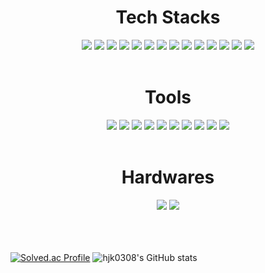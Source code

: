 <div align=center> 
  <h1>Tech Stacks</h1>
  
  <img src="https://img.shields.io/badge/c-A8B9CC?style=for-the-badge&logo=c&logoColor=white">
  <img src="https://img.shields.io/badge/c++-00599C?style=for-the-badge&logo=c%2B%2B&logoColor=white">
  <img src="https://img.shields.io/badge/java-007396?style=for-the-badge&logo=java&logoColor=white">
  <img src="https://img.shields.io/badge/javascript-F7DF1E?style=for-the-badge&logo=javascript&logoColor=white">
  <img src="https://img.shields.io/badge/python-3776AB?style=for-the-badge&logo=python&logoColor=white">
  <img src="https://img.shields.io/badge/r-276DC3?style=for-the-badge&logo=r&logoColor=white">
  <img src="https://img.shields.io/badge/sql-6799FF?style=for-the-badge&logo=sql&logoColor=white">
  <img src="https://img.shields.io/badge/h2-0030DB?style=for-the-badge&logo=h2&logoColor=white">
  <img src="https://img.shields.io/badge/html5-E34F26?style=for-the-badge&logo=html5&logoColor=white">
  <img src="https://img.shields.io/badge/css3-1572B6?style=for-the-badge&logo=css3&logoColor=white">
  <img src="https://img.shields.io/badge/jsp-007396?style=for-the-badge&logo=jsp&logoColor=white">
  <img src="https://img.shields.io/badge/json-000000?style=for-the-badge&logo=json&logoColor=white">
  <img src="https://img.shields.io/badge/chart.js-FF6384?style=for-the-badge&logo=chart.js&logoColor=white">
  <img src="https://img.shields.io/badge/unreal%20engine-0E1128?style=for-the-badge&logo=unreal%20engine&logoColor=white">
  
  <br>
  <br>

  <h1>Tools</h1>
  
  <img src="https://img.shields.io/badge/visual%20studio-5C2D91?style=for-the-badge&logo=visual%20studio&logoColor=white">
  <img src="https://img.shields.io/badge/visual%20studio%20code-007ACC?style=for-the-badge&logo=visual%20studio%20code&logoColor=white">
  <img src="https://img.shields.io/badge/eclipse%20ide-2C2255?style=for-the-badge&logo=eclipse%20ide&logoColor=white">
  <img src="https://img.shields.io/badge/rstudio-75AADB?style=for-the-badge&logo=rstudio&logoColor=white">
  <img src="https://img.shields.io/badge/dbeaver-B2EBF4?style=for-the-badge&logo=dbeaver&logoColor=white">
  <img src="https://img.shields.io/badge/postman-FF6C37?style=for-the-badge&logo=postman&logoColor=white">
  <img src="https://img.shields.io/badge/jupyter-F37626?style=for-the-badge&logo=jupyter&logoColor=white">
  <img src="https://img.shields.io/badge/apache%20tomcat-F8DC75?style=for-the-badge&logo=apache%20tomcat&logoColor=white">
  <img src="https://img.shields.io/badge/apache%20jmeter-D22128?style=for-the-badge&logo=apache%20jmeter&logoColor=white">
  <img src="https://img.shields.io/badge/trello-0052CC?style=for-the-badge&logo=trello&logoColor=white">
  
  <br>
  <br>
  
  <h1>Hardwares</h1>
  
  <img src="https://img.shields.io/badge/arduino-00979D?style=for-the-badge&logo=arduino&logoColor=white">
  <img src="https://img.shields.io/badge/raspberry%20pi-A22846?style=for-the-badge&logo=raspberry%20pi&logoColor=white">

</div>

<br>
<br>
<br>

[![Solved.ac Profile](http://mazassumnida.wtf/api/v2/generate_badge?boj=hjk0308)](https://solved.ac/hjk0308)
![hjk0308's GitHub stats](https://github-readme-stats.vercel.app/api?username=hjk0308&show_icons=true&theme=tokyonight)
